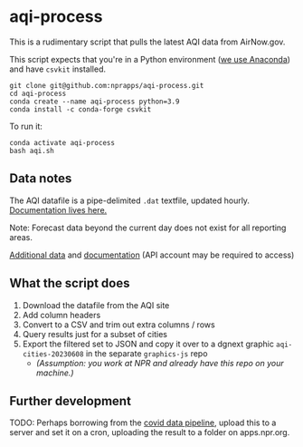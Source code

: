 # aqi-process
 
This is a rudimentary script that pulls the latest AQI data from AirNow.gov.

This script expects that you're in a Python environment ([we use Anaconda](https://blog.apps.npr.org/2013/06/06/how-to-setup-a-developers-environment.html)) and have `csvkit` installed.

```
git clone git@github.com:nprapps/aqi-process.git
cd aqi-process
conda create --name aqi-process python=3.9
conda install -c conda-forge csvkit
```

To run it:

```
conda activate aqi-process
bash aqi.sh
```

## Data notes

The AQI datafile is a pipe-delimited `.dat` textfile, updated hourly. [Documentation lives here.](https://docs.airnowapi.org/docs/ReportingAreaFactSheet.pdf)

Note: Forecast data beyond the current day does not exist for all reporting areas.

[Additional data](http://files.airnowtech.org/?prefix=airnow/today/) and [documentation](https://docs.airnowapi.org/files) (API account may be required to access)

## What the script does

1. Download the datafile from the AQI site
2. Add column headers
3. Convert to a CSV and trim out extra columns / rows
4. Query results just for a subset of cities
5. Export the filtered set to JSON and copy it over to a dgnext graphic `aqi-cities-20230608` in the separate `graphics-js` repo
    * _(Assumption: you work at NPR and already have this repo on your machine.)_

## Further development

TODO: Perhaps borrowing from the [covid data pipeline](https://github.com/nprapps/jhu-interceptor/tree/master), upload this to a server and set it on a cron, uploading the result to a folder on apps.npr.org.